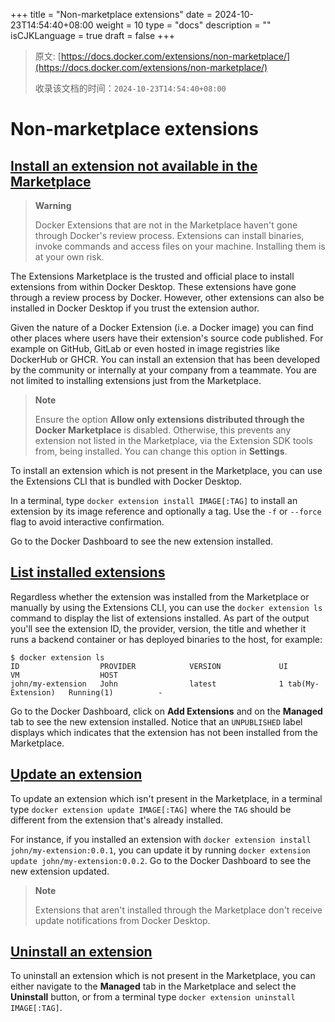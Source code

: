 +++
title = "Non-marketplace extensions"
date = 2024-10-23T14:54:40+08:00
weight = 10
type = "docs"
description = ""
isCJKLanguage = true
draft = false
+++

> 原文: [https://docs.docker.com/extensions/non-marketplace/](https://docs.docker.com/extensions/non-marketplace/)
>
> 收录该文档的时间：`2024-10-23T14:54:40+08:00`

# Non-marketplace extensions

## [Install an extension not available in the Marketplace](https://docs.docker.com/extensions/non-marketplace/#install-an-extension-not-available-in-the-marketplace)

> **Warning**
>
> 
>
> Docker Extensions that are not in the Marketplace haven't gone through Docker's review process. Extensions can install binaries, invoke commands and access files on your machine. Installing them is at your own risk.

The Extensions Marketplace is the trusted and official place to install extensions from within Docker Desktop. These extensions have gone through a review process by Docker. However, other extensions can also be installed in Docker Desktop if you trust the extension author.

Given the nature of a Docker Extension (i.e. a Docker image) you can find other places where users have their extension's source code published. For example on GitHub, GitLab or even hosted in image registries like DockerHub or GHCR. You can install an extension that has been developed by the community or internally at your company from a teammate. You are not limited to installing extensions just from the Marketplace.

> **Note**
>
> 
>
> Ensure the option **Allow only extensions distributed through the Docker Marketplace** is disabled. Otherwise, this prevents any extension not listed in the Marketplace, via the Extension SDK tools from, being installed. You can change this option in **Settings**.

To install an extension which is not present in the Marketplace, you can use the Extensions CLI that is bundled with Docker Desktop.

In a terminal, type `docker extension install IMAGE[:TAG]` to install an extension by its image reference and optionally a tag. Use the `-f` or `--force` flag to avoid interactive confirmation.

Go to the Docker Dashboard to see the new extension installed.

## [List installed extensions](https://docs.docker.com/extensions/non-marketplace/#list-installed-extensions)

Regardless whether the extension was installed from the Marketplace or manually by using the Extensions CLI, you can use the `docker extension ls` command to display the list of extensions installed. As part of the output you'll see the extension ID, the provider, version, the title and whether it runs a backend container or has deployed binaries to the host, for example:



```console
$ docker extension ls
ID                  PROVIDER            VERSION             UI                    VM                  HOST
john/my-extension   John                latest              1 tab(My-Extension)   Running(1)          -
```

Go to the Docker Dashboard, click on **Add Extensions** and on the **Managed** tab to see the new extension installed. Notice that an `UNPUBLISHED` label displays which indicates that the extension has not been installed from the Marketplace.

## [Update an extension](https://docs.docker.com/extensions/non-marketplace/#update-an-extension)

To update an extension which isn't present in the Marketplace, in a terminal type `docker extension update IMAGE[:TAG]` where the `TAG` should be different from the extension that's already installed.

For instance, if you installed an extension with `docker extension install john/my-extension:0.0.1`, you can update it by running `docker extension update john/my-extension:0.0.2`. Go to the Docker Dashboard to see the new extension updated.

> **Note**
>
> 
>
> Extensions that aren't installed through the Marketplace don't receive update notifications from Docker Desktop.

## [Uninstall an extension](https://docs.docker.com/extensions/non-marketplace/#uninstall-an-extension)

To uninstall an extension which is not present in the Marketplace, you can either navigate to the **Managed** tab in the Marketplace and select the **Uninstall** button, or from a terminal type `docker extension uninstall IMAGE[:TAG]`.
